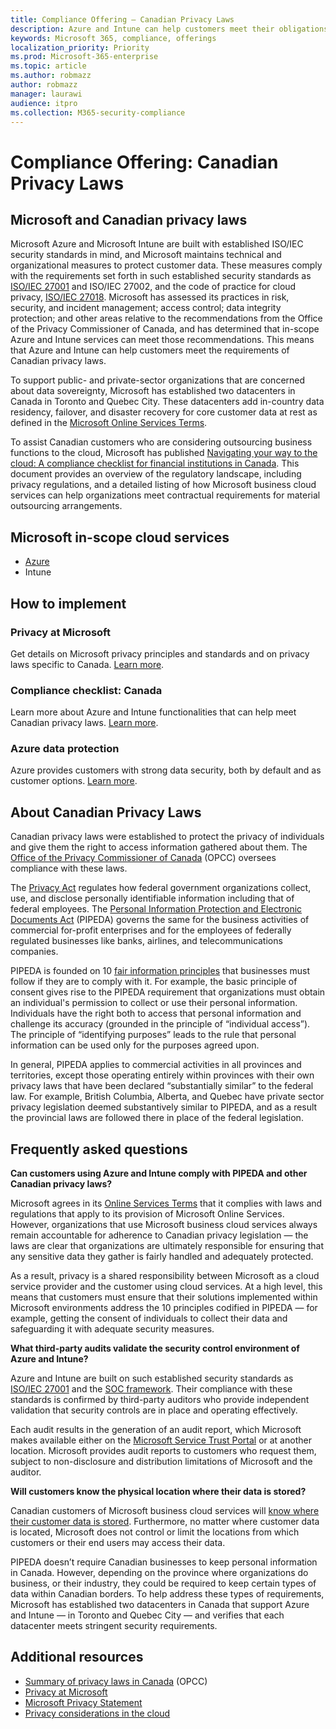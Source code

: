 ```yaml
---
title: Compliance Offering — Canadian Privacy Laws
description: Azure and Intune can help customers meet their obligations under Canadian privacy laws.
keywords: Microsoft 365, compliance, offerings
localization_priority: Priority
ms.prod: Microsoft-365-enterprise
ms.topic: article
ms.author: robmazz
author: robmazz
manager: laurawi
audience: itpro
ms.collection: M365-security-compliance
---
```


# Compliance Offering: Canadian Privacy Laws

## Microsoft and Canadian privacy laws

Microsoft Azure and Microsoft Intune are built with established ISO/IEC security standards in mind, and Microsoft maintains technical and organizational measures to protect customer data. These measures comply with the requirements set forth in such established security standards as [ISO/IEC 27001](https://www.microsoft.com/en-us/trustcenter/compliance/soc) and ISO/IEC 27002, and the code of practice for cloud privacy, [ISO/IEC 27018](http://download.microsoft.com/download/0/9/D/09DE47F6-F9E5-4C14-B9E8-E8119A130ACC/Privacy_considerations_in_the_cloud.pdf). Microsoft has assessed its practices in risk, security, and incident management; access control; data integrity protection; and other areas relative to the recommendations from the Office of the Privacy Commissioner of Canada, and has determined that in-scope Azure and Intune services can meet those recommendations. This means that Azure and Intune can help customers meet the requirements of Canadian privacy laws.

To support public- and private-sector organizations that are concerned about data sovereignty, Microsoft has established two datacenters in Canada in Toronto and Quebec City. These datacenters add in-country data residency, failover, and disaster recovery for core customer data at rest as defined in the [Microsoft Online Services Terms](http://www.microsoftvolumelicensing.com/DocumentSearch.aspx?Mode=3&DocumentTypeId=31).

To assist Canadian customers who are considering outsourcing business functions to the cloud, Microsoft has published [Navigating your way to the cloud: A compliance checklist for financial institutions in Canada](https://www.microsoft.com/en-us/trust-center/privacy/data-location?command=Download&downloadType=Document&downloadId=626fb641-9dca-45c0-abaf-0a7849c15f81&docTab=6d000410-c9e9-11e7-9a91-892aae8839ad_Compliance_Guides). This document provides an overview of the regulatory landscape, including privacy regulations, and a detailed listing of how Microsoft business cloud services can help organizations meet contractual requirements for material outsourcing arrangements.

## Microsoft in-scope cloud services

- [Azure](https://www.microsoft.com/en-us/trustcenter/compliance/iso-iec-27001)
- Intune

## How to implement

### Privacy at Microsoft

Get details on Microsoft privacy principles and standards and on privacy laws specific to Canada. [Learn more](https://www.microsoft.com/en-us/trustcenter/compliance/iso-iec-27001?id=55710).

### Compliance checklist: Canada

Learn more about Azure and Intune functionalities that can help meet Canadian privacy laws. [Learn more](https://www.microsoft.com/en-us/trustcenter/compliance/iso-iec-27018?command=Download&downloadType=Document&downloadId=626fb641-9dca-45c0-abaf-0a7849c15f81&docTab=6d000410-c9e9-11e7-9a91-892aae8839ad_Compliance_Guides).

### Azure data protection

Azure provides customers with strong data security, both by default and as customer options. [Learn more](http://www.microsoftvolumelicensing.com/DocumentSearch.aspx).

## About Canadian Privacy Laws

Canadian privacy laws were established to protect the privacy of individuals and give them the right to access information gathered about them. The [Office of the Privacy Commissioner of Canada](https://www.priv.gc.ca/en/privacy-topics/privacy-laws-in-canada/02_05_d_15/) (OPCC) oversees compliance with these laws.

The [Privacy Act](https://privacy.microsoft.com/en-US/#heading-0-0-2-1) regulates how federal government organizations collect, use, and disclose personally identifiable information including that of federal employees. The [Personal Information Protection and Electronic Documents Act](https://www.microsoft.com/en-us/download/details.aspx) (PIPEDA) governs the same for the business activities of commercial for-profit enterprises and for the employees of federally regulated businesses like banks, airlines, and telecommunications companies.

PIPEDA is founded on 10 [fair information principles](https://servicetrust.microsoft.com/Documents/TrustDocuments) that businesses must follow if they are to comply with it. For example, the basic principle of consent gives rise to the PIPEDA requirement that organizations must obtain an individual's permission to collect or use their personal information. Individuals have the right both to access that personal information and challenge its accuracy (grounded in the principle of “individual access”). The principle of “identifying purposes” leads to the rule that personal information can be used only for the purposes agreed upon.

In general, PIPEDA applies to commercial activities in all provinces and territories, except those operating entirely within provinces with their own privacy laws that have been declared “substantially similar” to the federal law. For example, British Columbia, Alberta, and Quebec have private sector privacy legislation deemed substantively similar to PIPEDA, and as a result the provincial laws are followed there in place of the federal legislation.

## Frequently asked questions

**Can customers using Azure and Intune comply with PIPEDA and other Canadian privacy laws?**

Microsoft agrees in its [Online Services Terms](https://servicetrust.microsoft.com/Documents/TrustDocuments?Mode=3&DocumentTypeId=31) that it complies with laws and regulations that apply to its provision of Microsoft Online Services. However, organizations that use Microsoft business cloud services always remain accountable for adherence to Canadian privacy legislation — the laws are clear that organizations are ultimately responsible for ensuring that any sensitive data they gather is fairly handled and adequately protected.  

As a result, privacy is a shared responsibility between Microsoft as a cloud service provider and the customer using cloud services. At a high level, this means that customers must ensure that their solutions implemented within Microsoft environments address the 10 principles codified in PIPEDA — for example, getting the consent of individuals to collect their data and safeguarding it with adequate security measures.

**What third-party audits validate the security control environment of Azure and Intune?**

Azure and Intune are built on such established security standards as [ISO/IEC 27001](https://www.priv.gc.ca/en/privacy-topics/privacy-laws-in-canada/02_05_d_15/) and the [SOC framework](https://privacy.microsoft.com/en-us/privacystatement). Their compliance with these standards is confirmed by third-party auditors who provide independent validation that security controls are in place and operating effectively.  

Each audit results in the generation of an audit report, which Microsoft makes available either on the [Microsoft Service Trust Portal](https://docs.microsoft.com/en-us/azure/security/azure-protection-of-customer-data) or at another location. Microsoft provides audit reports to customers who request them, subject to non-disclosure and distribution limitations of Microsoft and the auditor.

**Will customers know the physical location where their data is stored?**

Canadian customers of Microsoft business cloud services will [know where their customer data is stored](https://www.priv.gc.ca/en/). Furthermore, no matter where customer data is located, Microsoft does not control or limit the locations from which customers or their end users may access their data.  

PIPEDA doesn’t require Canadian businesses to keep personal information in Canada. However, depending on the province where organizations do business, or their industry, they could be required to keep certain types of data within Canadian borders. To help address these types of requirements, Microsoft has established two datacenters in Canada that support Azure and Intune — in Toronto and Quebec City — and verifies that each datacenter meets stringent security requirements.

## Additional resources

- [Summary of privacy laws in Canada](https://gallery.technet.microsoft.com/Overview-of-Azure-c1be3942) (OPCC)
- [Privacy at Microsoft](https://www.priv.gc.ca/en/privacy-topics/privacy-laws-in-canada/the-personal-information-protection-and-electronic-documents-act-pipeda/)
- [Microsoft Privacy Statement](https://www.priv.gc.ca/en/privacy-topics/privacy-laws-in-canada/the-personal-information-protection-and-electronic-documents-act-pipeda/p_principle/)
- [Privacy considerations in the cloud](https://servicetrust.microsoft.com/)
